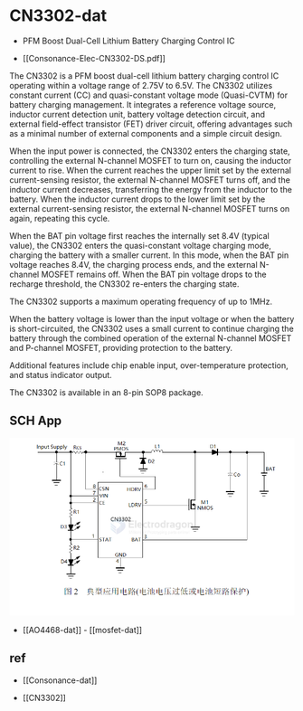 
# CN3302-dat

- PFM Boost Dual-Cell Lithium Battery Charging Control IC

- [[Consonance-Elec-CN3302-DS.pdf]]

The CN3302 is a PFM boost dual-cell lithium battery charging control IC operating within a voltage range of 2.75V to 6.5V. The CN3302 utilizes constant current (CC) and quasi-constant voltage mode (Quasi-CVTM) for battery charging management. It integrates a reference voltage source, inductor current detection unit, battery voltage detection circuit, and external field-effect transistor (FET) driver circuit, offering advantages such as a minimal number of external components and a simple circuit design.

When the input power is connected, the CN3302 enters the charging state, controlling the external N-channel MOSFET to turn on, causing the inductor current to rise. When the current reaches the upper limit set by the external current-sensing resistor, the external N-channel MOSFET turns off, and the inductor current decreases, transferring the energy from the inductor to the battery. When the inductor current drops to the lower limit set by the external current-sensing resistor, the external N-channel MOSFET turns on again, repeating this cycle.

When the BAT pin voltage first reaches the internally set 8.4V (typical value), the CN3302 enters the quasi-constant voltage charging mode, charging the battery with a smaller current. In this mode, when the BAT pin voltage reaches 8.4V, the charging process ends, and the external N-channel MOSFET remains off. When the BAT pin voltage drops to the recharge threshold, the CN3302 re-enters the charging state.

The CN3302 supports a maximum operating frequency of up to 1MHz.

When the battery voltage is lower than the input voltage or when the battery is short-circuited, the CN3302 uses a small current to continue charging the battery through the combined operation of the external N-channel MOSFET and P-channel MOSFET, providing protection to the battery.

Additional features include chip enable input, over-temperature protection, and status indicator output.

The CN3302 is available in an 8-pin SOP8 package.

## SCH App 

![](2024-12-29-14-57-24.png)

- [[AO4468-dat]] - [[mosfet-dat]]


## ref 

- [[Consonance-dat]]

- [[CN3302]]